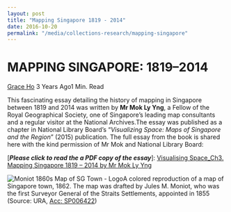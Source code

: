 ```yaml
---
layout: post
title: "Mapping Singapore 1819 - 2014"
date: 2016-10-20
permalink: "/media/collections-research/mapping-singapore"
---
```


# MAPPING SINGAPORE: 1819–2014

[Grace Ho](http://www.nas.gov.sg/blogs/offtherecord/author/nlshgs/) 3 Years Ago1 Min. Read

This fascinating essay detailing the history of mapping in Singapore between 1819 and 2014 was written by **Mr Mok Ly Yng**, a Fellow of the Royal Geographical Society, one of Singapore’s leading map consultants and a regular visitor at the National Archives.The essay was published as a chapter in National Library Board’s “*Visualizing Space: Maps of Singapore and the Region*” (2015) publication. The full essay from the book  is shared here with the kind permission of Mr Mok and National Library Board:

[***Please click to read the a PDF copy of the essay***]:
[Visualising Space_Ch3. Mapping Singapore 1819 – 2014 by Mr Mok Ly Yng](http://www.nas.gov.sg/blogs/offtherecord/wp-content/uploads/2016/06/Visualising-Space_Ch3.-Mapping-Singapore-1819-2014-by-Mr-Mok-Ly-Yng.pdf)

![Moniot 1860s Map of SG Town - Logo](http://www.nas.gov.sg/blogs/offtherecord/wp-content/uploads/2016/06/Moniot-1860s-Map-of-SG-Town-Logo-e1466136530344-1000x515.jpg)A colored reproduction of a map of Singapore town, 1862. The map was drafted by Jules M. Moniot, who was the first Surveyor General of the Straits Settlements, appointed in 1855 (Source: URA, [Acc: SP006422](http://www.nas.gov.sg/archivesonline/maps_building_plans/record-details/fab8607c-115c-11e3-83d5-0050568939ad))